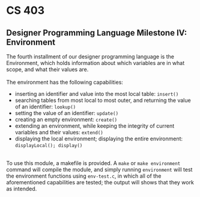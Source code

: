 # CS 403
## Designer Programming Language Milestone IV: Environment

The fourth installment of our designer programming language is the Environment, which holds information about which variables are in what scope, and what their values are.<br><br>
The environment has the following capabilities:
- inserting an identifier and value into the most local table: `insert()`
- searching tables from most local to most outer, and returning the value of an identifier: `lookup()`
- setting the value of an identifier: `update()`
- creating an empty environment: `create()`
- extending an environment, while keeping the integrity of current variables and their values: `extend()`
- displaying the local environment; displaying the entire environment: `displayLocal(); display()`
<br><br>

To use this module, a makefile is provided. A `make` or `make environment` command will compile the module, and simply running `environment` will test the environment functions using `env-test.c`, in which all of the aforementioned capabilities are tested; the output will shows that they work as intended.<br><br>
